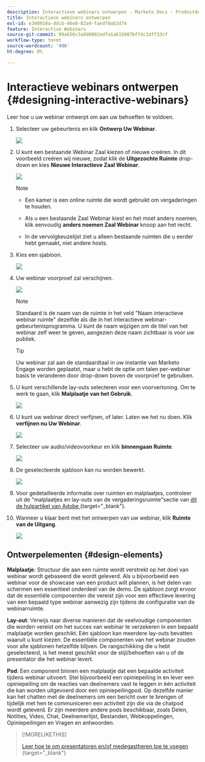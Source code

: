 ```yaml
---
description: Interactieve webinars ontwerpen - Marketo Docs - Productdocumentatie
title: Interactieve webinars ontwerpen
exl-id: e340910a-ddcb-46e8-82a9-faedf0ab2d74
feature: Interactive Webinars
source-git-commit: 09a656c3a0d0002edfa1a61b987bff4c1dff33cf
workflow-type: tm+mt
source-wordcount: '496'
ht-degree: 0%

---
```


# Interactieve webinars ontwerpen {#designing-interactive-webinars}

Leer hoe u uw webinar ontwerpt om aan uw behoeften te voldoen.

1. Selecteer uw gebeurtenis en klik **Ontwerp Uw Webinar**.

   ![](assets/designing-interactive-webinars-1.png)

1. U kunt een bestaande Webinar Zaal kiezen of nieuwe creëren. In dit voorbeeld creëren wij nieuwe, zodat klik de **Uitgezochte Ruimte** drop-down en kies **Nieuwe Interactieve Zaal Webinar**.

   ![](assets/designing-interactive-webinars-2.png)

   >[!NOTE]
   >
   >* Een kamer is een online ruimte die wordt gebruikt om vergaderingen te houden.
   >
   >* Als u een bestaande Zaal Webinar kiest en het moet anders noemen, klik eenvoudig **anders noemen Zaal Webinar** knoop aan het recht.
   >
   >* In de vervolgkeuzelijst ziet u alleen bestaande ruimten die u eerder hebt gemaakt, niet andere hosts.

1. Kies een sjabloon.

   ![](assets/designing-interactive-webinars-3.png)

1. Uw webinar voorproef zal verschijnen.

   ![](assets/designing-interactive-webinars-4.png)

   >[!NOTE]
   >
   >Standaard is de naam van de ruimte in het veld &quot;Naam interactieve webinar ruimte&quot; dezelfde als die in het interactieve webinar-gebeurtenisprogramma. U kunt de naam wijzigen om de titel van het webinar zelf weer te geven, aangezien deze naam zichtbaar is voor uw publiek.

   >[!TIP]
   >
   >Uw webinar zal aan de standaardtaal in uw instantie van Marketo Engage worden geplaatst, maar u hebt de optie om talen per-webinar basis te veranderen door drop-down boven de voorproef te gebruiken.

1. U kunt verschillende lay-outs selecteren voor een voorvertoning. Om te werk te gaan, klik **Malplaatje van het Gebruik**.

   ![](assets/designing-interactive-webinars-5.png)

1. U kunt uw webinar direct verfijnen, of later. Laten we het nu doen. Klik **verfijnen nu Uw Webinar**.

   ![](assets/designing-interactive-webinars-6.png)

1. Selecteer uw audio/videovoorkeur en klik **binnengaan Ruimte**.

   ![](assets/designing-interactive-webinars-7.png)

1. De geselecteerde sjabloon kan nu worden bewerkt.

   ![](assets/designing-interactive-webinars-8.png)

1. Voor gedetailleerde informatie over ruimten en malplaatjes, controleer uit de &quot;malplaatjes en lay-outs van de vergaderingsruimte&quot;sectie van [ dit de hulpartikel van Adobe ](https://helpx.adobe.com/in/adobe-connect/using/creating-arranging-meetings.html#creating_and_arranging_meetings){target="_blank"}.

1. Wanneer u klaar bent met het ontwerpen van uw webinar, klik **Ruimte van de Uitgang**.

   ![](assets/designing-interactive-webinars-9.png)

## Ontwerpelementen {#design-elements}

**Malplaatje**: Structuur die aan een ruimte wordt verstrekt op het doel van webinar wordt gebaseerd die wordt geleverd. Als u bijvoorbeeld een webinar voor de showcase van een product wilt plannen, is het delen van schermen een essentieel onderdeel van de demo. De sjabloon zorgt ervoor dat de essentiële componenten die vereist zijn voor een effectieve levering van een bepaald type webinar aanwezig zijn tijdens de configuratie van de webinarruimte.

**Lay-out**: Verwijs naar diverse manieren dat de veelvoudige componenten die worden vereist om het succes van webinar te verzekeren in een bepaald malplaatje worden geschikt. Eén sjabloon kan meerdere lay-outs bevatten waaruit u kunt kiezen. De essentiële componenten van het webinar zouden voor alle sjablonen hetzelfde blijven. De rangschikking die u hebt geselecteerd, is het meest geschikt voor de stijl/behoeften van u of de presentator die het webinar levert.

**Pod**: Een component binnen een malplaatje dat een bepaalde activiteit tijdens webinar uitvoert. Stel bijvoorbeeld een opiniepeiling in en lever een opiniepeiling om de reacties van deelnemers vast te leggen in één activiteit die kan worden uitgevoerd door een opiniepeilingpod. Op dezelfde manier kan het chatten met de deelnemers om een bericht over te brengen of tijdelijk met hen te communiceren een activiteit zijn die via de chatpod wordt geleverd. Er zijn meerdere andere pods beschikbaar, zoals Delen, Notities, Video, Chat, Deelnemerlijst, Bestanden, Webkoppelingen, Opiniepeilingen en Vragen en antwoorden.

>[!MORELIKETHIS]
>
>[ Leer hoe te om presentatoren en/of medegastheren toe te voegen ](/help/marketo/product-docs/demand-generation/events/interactive-webinars/add-a-webinar-team.md){target="_blank"}
